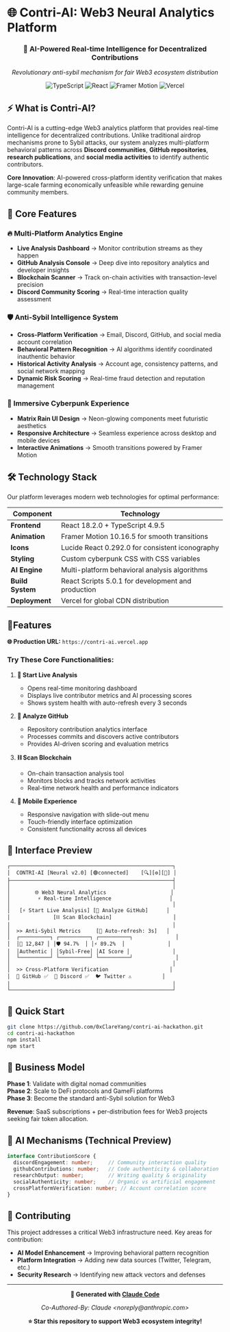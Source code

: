 # 🌐 Contri-AI: Web3 Neural Analytics Platform

<div align="center">
  <h3>🚀 AI-Powered Real-time Intelligence for Decentralized Contributions</h3>
  <p><em>Revolutionary anti-sybil mechanism for fair Web3 ecosystem distribution</em></p>
  
  ![TypeScript](https://img.shields.io/badge/TypeScript-007ACC?style=for-the-badge&logo=typescript&logoColor=white)
  ![React](https://img.shields.io/badge/React-20232A?style=for-the-badge&logo=react&logoColor=61DAFB)
  ![Framer Motion](https://img.shields.io/badge/Framer_Motion-0055FF?style=for-the-badge&logo=framer&logoColor=white)
  ![Vercel](https://img.shields.io/badge/Vercel-000000?style=for-the-badge&logo=vercel&logoColor=white)
</div>

## ⚡ What is Contri-AI?

Contri-AI is a cutting-edge Web3 analytics platform that provides real-time intelligence for decentralized contributions. Unlike traditional airdrop mechanisms prone to Sybil attacks, our system analyzes multi-platform behavioral patterns across **Discord communities**, **GitHub repositories**, **research publications**, and **social media activities** to identify authentic contributors.

**Core Innovation**: AI-powered cross-platform identity verification that makes large-scale farming economically unfeasible while rewarding genuine community members.

## 🌟 Core Features

### 🔥 Multi-Platform Analytics Engine
- **Live Analysis Dashboard** → Monitor contribution streams as they happen
- **GitHub Analysis Console** → Deep dive into repository analytics and developer insights  
- **Blockchain Scanner** → Track on-chain activities with transaction-level precision
- **Discord Community Scoring** → Real-time interaction quality assessment

### 🛡️ Anti-Sybil Intelligence System
- **Cross-Platform Verification** → Email, Discord, GitHub, and social media account correlation
- **Behavioral Pattern Recognition** → AI algorithms identify coordinated inauthentic behavior
- **Historical Activity Analysis** → Account age, consistency patterns, and social network mapping
- **Dynamic Risk Scoring** → Real-time fraud detection and reputation management

### 🎨 Immersive Cyberpunk Experience
- **Matrix Rain UI Design** → Neon-glowing components meet futuristic aesthetics
- **Responsive Architecture** → Seamless experience across desktop and mobile devices
- **Interactive Animations** → Smooth transitions powered by Framer Motion

## 🛠️ Technology Stack

Our platform leverages modern web technologies for optimal performance:

| **Component** | **Technology** |
|---------------|----------------|
| **Frontend** | React 18.2.0 + TypeScript 4.9.5 |
| **Animation** | Framer Motion 10.16.5 for smooth transitions |
| **Icons** | Lucide React 0.292.0 for consistent iconography |
| **Styling** | Custom cyberpunk CSS with CSS variables |
| **AI Engine** | Multi-platform behavioral analysis algorithms |
| **Build System** | React Scripts 5.0.1 for development and production |
| **Deployment** | Vercel for global CDN distribution |

## 🎯Features

**🌐 Production URL:** `https://contri-ai.vercel.app`

### Try These Core Functionalities:

1. **🔴 Start Live Analysis**
   - Opens real-time monitoring dashboard
   - Displays live contributor metrics and AI processing scores  
   - Shows system health with auto-refresh every 3 seconds

2. **🐙 Analyze GitHub**
   - Repository contribution analytics interface
   - Processes commits and discovers active contributors
   - Provides AI-driven scoring and evaluation metrics

3. **⛓️ Scan Blockchain** 
   - On-chain transaction analysis tool
   - Monitors blocks and tracks network activities
   - Real-time network health and performance indicators

4. **📱 Mobile Experience**
   - Responsive navigation with slide-out menu
   - Touch-friendly interface optimization
   - Consistent functionality across all devices

## 📱 Interface Preview

```
┌─────────────────────────────────────────────────────┐
│  CONTRI-AI [Neural v2.0] [🟢connected]    [🔍][⚙️][📱] │
├─────────────────────────────────────────────────────┤
│                                                     │
│        🌐 Web3 Neural Analytics                     │
│         ⚡ Real-time Intelligence                   │
│                                                     │
│   [⚡ Start Live Analysis] [🐙 Analyze GitHub]      │
│              [⛓️ Scan Blockchain]                    │
│                                                     │
│  >> Anti-Sybil Metrics     [🔄 Auto-refresh: 3s]   │
│  ┌──────────┐ ┌──────────┐ ┌──────────┐              │
│  │👥 12,847 │ │🛡️ 94.7%  │ │⚡ 89.2%  │              │
│  │Authentic │ │Sybil-Free│ │AI Score │              │
│  └──────────┘ └──────────┘ └──────────┘              │
│                                                     │
│  >> Cross-Platform Verification                    │
│  🐙 GitHub ✅  💬 Discord ✅  🐦 Twitter ⚠️          │
│                                                     │
└─────────────────────────────────────────────────────┘
```

## 🚀 Quick Start

```bash
git clone https://github.com/0xClareYang/contri-ai-hackathon.git
cd contri-ai-hackathon
npm install
npm start
```

## 🎯 Business Model

**Phase 1**: Validate with digital nomad communities  
**Phase 2**: Scale to DeFi protocols and GameFi platforms  
**Phase 3**: Become the standard anti-Sybil solution for Web3

**Revenue**: SaaS subscriptions + per-distribution fees for Web3 projects seeking fair token allocation.

## 🔬 AI Mechanisms (Technical Preview)

```typescript
interface ContributionScore {
  discordEngagement: number;     // Community interaction quality
  githubContributions: number;   // Code authenticity & collaboration
  researchOutput: number;        // Writing quality & originality  
  socialAuthenticity: number;    // Organic vs artificial engagement
  crossPlatformVerification: number; // Account correlation score
}
```

## 🤝 Contributing

This project addresses a critical Web3 infrastructure need. Key areas for contribution:
- **AI Model Enhancement** → Improving behavioral pattern recognition
- **Platform Integration** → Adding new data sources (Twitter, Telegram, etc.)
- **Security Research** → Identifying new attack vectors and defenses

---

<div align="center">
  <p><strong>🤖 Generated with <a href="https://claude.ai/code">Claude Code</a></strong></p>
  <p><em>Co-Authored-By: Claude &lt;noreply@anthropic.com&gt;</em></p>
  
  **⭐ Star this repository to support Web3 ecosystem integrity!**
</div>
